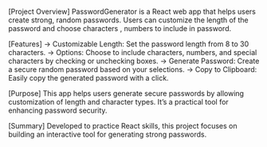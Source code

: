 [Project Overview]
PasswordGenerator is a React web app that helps users create strong, random passwords. Users can customize the length of the password and choose  characters , numbers to include in password.


[Features]
-> Customizable Length: Set the password length from 8 to 30 characters.
-> Options: Choose to include characters, numbers, and special characters by checking or unchecking boxes.
-> Generate Password: Create a secure random password based on your selections.
-> Copy to Clipboard: Easily copy the generated password with a click.

[Purpose]
This app helps users generate secure passwords by allowing customization of length and character types. It’s a practical tool for enhancing password security.


[Summary]
Developed to practice React skills, this project focuses on building an interactive tool for generating strong passwords.